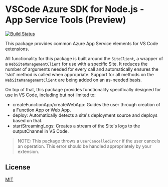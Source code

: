 # VSCode Azure SDK for Node.js - App Service Tools (Preview)

[![Build Status](https://dev.azure.com/ms-azuretools/AzCode/_apis/build/status/vscode-azuretools)](https://dev.azure.com/ms-azuretools/AzCode/_build/latest?definitionId=17)

This package provides common Azure App Service elements for VS Code extensions.

All functionality for this package is built around the `SiteClient`, a wrapper
of a `WebSiteManagementClient` for use with a specific Site. It reduces the
number of arguments needed for every call and automatically ensures the 'slot'
method is called when appropriate. Support for all methods on the
`WebSiteManagementClient` are being added on an as-needed basis.

On top of that, this package provides functionality specifically designed for
use in VS Code, including but not limited to:

-   createFunctionApp/createWebApp: Guides the user through creation of a
    Function App or Web App.
-   deploy: Automatically detects a site's deployment source and deploys based
    on that.
-   startStreamingLogs: Creates a stream of the Site's logs to the outputChannel
    in VS Code.

> NOTE: This package throws a `UserCancelledError` if the user cancels an
> operation. This error should be handled appropriately by your extension.

## License

[MIT](LICENSE.md)
